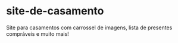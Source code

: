 # site-de-casamento
Site para casamentos com carrossel de imagens, lista de presentes compráveis e muito mais!
